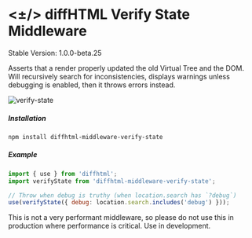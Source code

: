 # <±/> diffHTML Verify State Middleware

Stable Version: 1.0.0-beta.25

Asserts that a render properly updated the old Virtual Tree and the DOM. Will
recursively search for inconsistencies, displays warnings unless debugging is
enabled, then it throws errors instead.

![verify-state](https://cloud.githubusercontent.com/assets/181635/23392650/1d7dfdcc-fd32-11e6-8f41-b412279cea55.png)

##### Installation

``` sh
npm install diffhtml-middleware-verify-state
```

##### Example

``` javascript
import { use } from 'diffhtml';
import verifyState from 'diffhtml-middleware-verify-state';

// Throw when debug is truthy (when location.search has `?debug`)
use(verifyState({ debug: location.search.includes('debug') }));
```

This is not a very performant middleware, so please do not use this in
production where performance is critical. Use in development.
